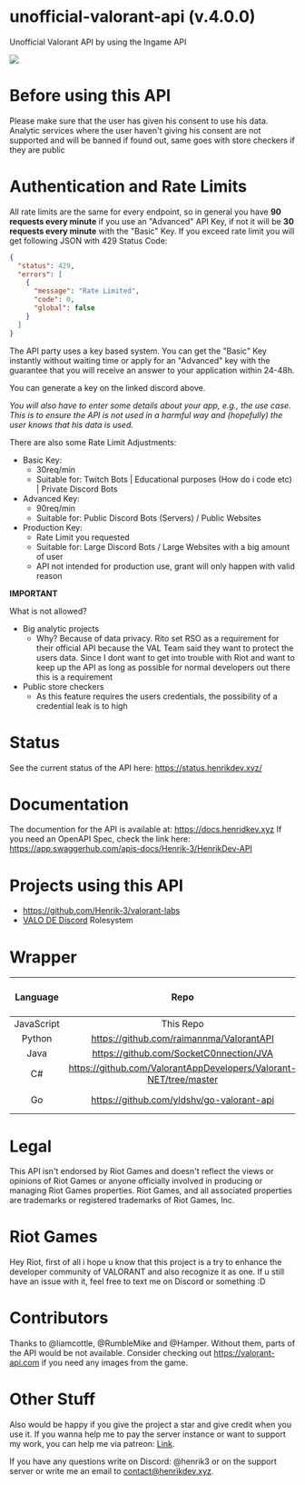 # unofficial-valorant-api (v.4.0.0)
Unofficial Valorant API by using the Ingame API
<br>

<a href="https://discord.gg/X3GaVkX2YN" target="_blank"><img src="https://discordapp.com/api/guilds/704231681309278228/widget.png?style=banner2"/></a>

# Before using this API
Please make sure that the user has given his consent to use his data. Analytic services where the user haven't giving his consent are not supported and will be banned if found out, same goes with store checkers if they are public

# Authentication and Rate Limits
All rate limits are the same for every endpoint, so in general you have **90 requests every minute** if you use an "Advanced" API Key, if not it will be **30 requests every minute** with the "Basic" Key.
If you exceed rate limit you will get following JSON with 429 Status Code:
```json
{
  "status": 429,
  "errors": [
    {
      "message": "Rate Limited",
      "code": 0,
      "global": false
    }
  ]
}
```
The API party uses a key based system.
You can get the "Basic" Key instantly without waiting time or apply for an "Advanced" key with the guarantee that you will receive an answer to your application within 24-48h. 

You can generate a key on the linked discord above. 

*You will also have to enter some details about your app, e.g., the use case. This is to ensure the API is not used in a harmful way and (hopefully) the user knows that his data is used.*

There are also some Rate Limit Adjustments:
- Basic Key: 
    - 30req/min
    - Suitable for: Twitch Bots | Educational purposes (How do i code etc) | Private Discord Bots
- Advanced Key:
    - 90req/min
    - Suitable for: Public Discord Bots (Servers) / Public Websites
- Production Key:
    - Rate Limit you requested
    - Suitable for: Large Discord Bots / Large Websites with a big amount of user
    - API not intended for production use, grant will only happen with valid reason
    
**IMPORTANT**

What is not allowed?
- Big analytic projects
    - Why? Because of data privacy. Rito set RSO as a requirement for their official API because the VAL Team said they want to protect the users data. Since I dont want to get into trouble with Riot and want to keep up the API as long as possible for normal developers out there this is a requirement
- Public store checkers
    - As this feature requires the users credentials, the possibility of a credential leak is to high

# Status
See the current status of the API here: https://status.henrikdev.xyz/

# Documentation
The documention for the API is available at: https://docs.henridkev.xyz
If you need an OpenAPI Spec, check the link here: https://app.swaggerhub.com/apis-docs/Henrik-3/HenrikDev-API
  
# Projects using this API
- https://github.com/Henrik-3/valorant-labs
- [VALO DE Discord](https://discord.gg/valode) Rolesystem

# Wrapper
| Language | Repo | API Version | Up To Date? | Documentation (if available)
| :-: | :-: | :-: | :-: | :-: |
| JavaScript | This Repo | v2.3.0 | ❌ | - |
| Python | https://github.com/raimannma/ValorantAPI | v3.0.2 | ❌ | https://raimannma.github.io/ValorantAPI/ |
| Java | https://github.com/SocketC0nnection/JVA | v.2.6.2 | ❌ | - |
| C# | https://github.com/ValorantAppDevelopers/Valorant-NET/tree/master | v.1.6.2 | ❌ | - |
| Go | https://github.com/yldshv/go-valorant-api | v3.0.2 | ❌ | https://pkg.go.dev/github.com/yldshv/go-valorant-api#VAPI |

# Legal
This API isn't endorsed by Riot Games and doesn't reflect the views or opinions of Riot Games or anyone officially involved in producing or managing Riot Games properties. Riot Games, and all associated properties are trademarks or registered trademarks of Riot Games, Inc.

# Riot Games
Hey Riot, first of all i hope u know that this project is a try to enhance the developer community of VALORANT and also recognize it as one. If u still have an issue with it, feel free to text me on Discord or something :D

# Contributors
Thanks to @liamcottle, @RumbleMike and @Hamper. Without them, parts of the API would be not available.
Consider checking out https://valorant-api.com if you need any images from the game.

# Other Stuff
Also would be happy if you give the project a star and give credit when you use it. If you wanna help me to pay the server instance or want to support my work, you can help me via patreon: [Link](https://www.patreon.com/henrikdev).

If you have any questions write on Discord: @henrik3 or on the support server or write me an email to contact@henrikdev.xyz. 
